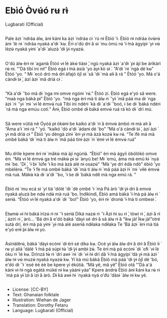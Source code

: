 # Ebìó Òvʉ́ó rʉ rɨ̀
Lugbarati (Official)

##
Pale àzɨ ́ ndráa àlʉ, ànɨ ̀kánɨ ́ka àzɨ ́
ndráa cɨ ́ rú nɨ Èbìó 'ɨ. Èbìó nɨ ndráa
òvʉ̀rʉ́ ànɨ ́ lè nɨ ́ ndráa nyaká a'dɨ ́ kʉ.
Èrɨ o'dú drɨ ́á sɨ ̀ mu òmú rʉ́ 'ɨ ́mà
àgyipɨ ́ yɨ vʉ́ lèzʉ́ nyaká yɨnɨ ́ a'dɨ ́
aluzà 'dɨ ̀yɨ nyazʉ́.


##
O'dú àlʉ èrɨ nɨ ́ agarɨá Ètóó vɨ ́lé àkʉ́
tiásɨ ̌, ngù nyaká àzɨ ́ a'dɨ ́ pɨ àjí be
àrìkàrì rʉ́ nɨ. “'Dà tíbí ini nɨ!” Èbìó
egá ɨ ́mà ásíá 'yo àyɨ ̀kò sɨ ̀. “A'dɨ ́ nɨ ́
ngà dé kʉ” Ètóó 'yo. “ Mɨ ́ ecó dró
má drɨ àfajó òjǐ sɨ ̀ sâ 'dɨ ̀ mà alɨ ́á rá ”
Ètóó 'yo.
Má o'á càndɨ ́sɨ ̀, àzí àzɨ ́ mâ drìá cɨ ́.


##
“Kà a'dɨ ́ 'bo mà dɨ ́ nga mɨ omve
ngónɨ ̀ rʉ́.” Ètóó zi. Èbìó egá e'yó sâ
were.
“maà nga báká pɨ” Èbìó 'yo. “mà
nga èrɨ mà ti àlʉ rɨ ̀ 'yɨ ̀ mâ páá ma dɨ ́
nga àzɨ ́ rɨ ̀ 'yɨ ̀ mɨ ́ vɨ ́lé émvʉ́ ruá
Tíbí ini ndérɨ ̀ kà dɨ ́ a'dɨ ́ 'boó, ɨ ́se dɨ ́
báká ndérɨ ̀ rá mà nga emúu cotí.”
Ànɨ, Èbìó ombé dɨ báká emvʉ́ ruá rá
kò dɨ ́ drì mú.


##
Sâ were vútiá nè Óyóá pɨ òkʉ́nɨ be
kaíkó a'dɨ ́ rɨ ̀á émvʉ́ àmbó nɨ mà alɨ ́á
“Àma a'ɨ ́ mɨ rá ” 'yó. “kaíkó 'dò a'dɨ ́
ádanɨ dé 'bo”
“Má o'á càndɨ ́sɨ ̀, àzí àzɨ ́ yɨ mâ drìá
cɨ ́” Èbìó ‘yo dèngà zínɨ ́ èrɨ yɨ mà àzà
kozʉ́ kʉ rʉ́.
“Te ìfè má mà ombé báká ‘dɨ ̀ mà ti
àlʉ rɨ ̀ mâ páá tinɨ àzɨ ́ rɨ ̀ èmɨ vɨ ́lé
émvʉ́ ruá”


##
Mu drìle kpere èrɨ nɨ ́ mǎkʉ̀ mà àjí
ngùrɨá.
“Èbìó” èrɨ mà ágyíi òbólókó omve
èrɨ. “Má vɨ ́lé émvʉ́ ga tré mákʉ̀ pɨ sɨ ̀
ànyú be! Mɨ ́ emú, àma mà emú kɨ ́
nyá mɨ ́ be. 'Dɨ ̀, 'ɨ ́bɨ ̀ lúfe 'ɨ ́ko má àzà
alé nɨ osazʉ́”
“Mà 'ye drì èdà ndò” èbìó 'yo
mbèlèrʉ́. “Te 'ɨ ́fè má ombé báká 'dɨ ̀
mà ti àlʉ rɨ ̀ mâ páá àzɨ ́rɨ ̀ mɨ ́ vɨlé
émvʉ́ mà ruá. Mákʉ̀ kà dɨ ́ a'dɨ ́ 'bo,
'ɨ ́se dɨ ́ báká ndê mà nga emú rá. ”


##
Èbìó nɨ ̀ mu ecá sɨ ̀ yí tiá 'dólé 'dɨ ̀ dè
ombé 'ɨ ́ mà Pá àrò 'dɨ ́yɨ drɨ ́á emvʉ́
nyaká aluzà be ndʉ́ ndʉ́ mà ruá 'bo.
Ìndìkìndì, Èbìó amá báká 'ɨ ́mà pá àlʉ
rɨ ̀ serɨá.
“Ètóó vɨ ́lé nyaká a'dɨ ́ dɨ ́ 'bo!” Èbìó
'yo, èrɨ nɨ ́ drorɨá 'ɨ ́mà ti ombesɨ ̀.


##
Etʉmʉ̀ vɨ ́nɨ báká ìrìzʉ́ rɨ nɨ ́ 'ɨ serɨá
Díká nazʉ́ rɨ ̀ 'ɨ
Àzɨ ́nɨ su rɨ ̀, tòwí rɨ ̀, ázɨ ́á rɨ ̀, ázírì rɨ ̀,
àrò…
'Bá drɨ ́á e'dó báká 'dàyɨ sé drɨ ́á sâ
àlʉ rɨ ̀á
“ìkʉ jà! Ìkʉ jà!”otré sutá drí, èrɨ mà
pá yɨnɨ ́ yɨ mà alé aserɨá ndɨlaka
ndɨlaka
Te 'Bá àzɨ ́ èrɨ mà tiá e'yó erɨɨ ́pɨ àlʉ nɨ
yo.


##
Àsìrɨálêrʉ́, báká 'dàyɨ ecónɨ ́ dɨ èrɨ sé
díkǝ kʉ. Océ yɨ àlʉ àlʉ drɨ ́á drɨ ́á
Èbìó lɨ ̀ rʉ yí alíá 'dálé 'ɨ ́mà pá súpɨ tʉ̀
'dɨ ̀yɨ ambɨ ́zʉ́. Te èrɨ mà pá ecónɨ ́ dɨ ́
ofɨ ́ vɨ ́lé òku rɨ ̀ lé kʉ.
Drìnzá tʉ̀ rɨ ̀ drí awɨ ́ nɨ ́ dɨ ́ vɨ ́nɨ drì dǎ
‘ɨ ́mà àgyipí ‘dà yɨ mà àzɨ ́ àlʉ nɨ vʉ́
muzʉ́ nyaká nyazʉ́ kʉ.
Yí kà mú báká Èbíó mà páá 'dɨ ̀yɨ òjǐ
dé 'bó, e'dó dɨ ́ 'ɨ ́ esé èè èè be kpere
yí ékútiá.
“Mâ yê, mâ yê” Èbìó otá “'Dà a'á
kánɨ vɨ ́nɨ ngà egátá múké nɨ kʉ
yàánɨ yáa”
Kpere àndrʉ̀ Èbìó ànɨ ̀kánɨ ́ka rʉ́ rɨ ̀ mà
pá yɨ ìzɨ ́á ìzɨ ́á àrò. Dɨ ́ká awɨ ́nɨ ́ nyaká
nyá o'đú 'dàsɨ ̀ àlʉ nɨ kʉ yé.

##
* License: [CC-BY]
* Text: Ghanaian folktale
* Illustration: Wiehan de Jager
* Translation: Dorothy Fetaru
* Language: Lugbarati (Official)
